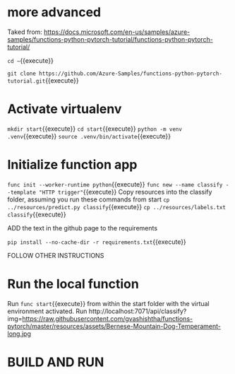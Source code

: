 # more advanced

Taked from:  https://docs.microsoft.com/en-us/samples/azure-samples/functions-python-pytorch-tutorial/functions-python-pytorch-tutorial/

`cd ~`{{execute}}

`git clone https://github.com/Azure-Samples/functions-python-pytorch-tutorial.git`{{execute}}


# Activate virtualenv
`mkdir start`{{execute}}
`cd start`{{execute}}
`python -m venv .venv`{{execute}}
`source .venv/bin/activate`{{execute}}

# Initialize function app
`func init --worker-runtime python`{{execute}}
`func new --name classify --template "HTTP trigger"`{{execute}}
Copy resources into the classify folder, assuming you run these commands from start
`cp ../resources/predict.py classify`{{execute}}
`cp ../resources/labels.txt classify`{{execute}}

ADD the text in the github page to the requirements 

`pip install --no-cache-dir -r requirements.txt`{{execute}}

FOLLOW OTHER INSTRUCTIONS


# Run the local function
Run `func start`{{execute}} from within the start folder with the virtual environment activated.
Run http://localhost:7071/api/classify?img=https://raw.githubusercontent.com/gvashishtha/functions-pytorch/master/resources/assets/Bernese-Mountain-Dog-Temperament-long.jpg

# BUILD AND RUN



